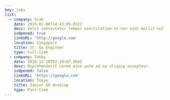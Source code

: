 ```yaml
---
key: jobs
list:
  - company: Grab
    date: 2019-02-06T14:43:09.832Z
    desc: Velit consectetur tempor exercitation ut non sint mollit nulla.
    isOpened: true
    linkURL: 'http://google.com'
    location: Singapore
    title: Sr. Go Engineer
    type: Full-time
  - company: Tobby
    date: 2018-12-10T02:29:07.004Z
    desc: Reprehenderit Lorem esse aute ad ea aliquip excepteur.
    isOpened: false
    linkURL: 'https://google.com'
    location: Tokyo
    title: Junior GO develop
    type: Part-time
---
```

